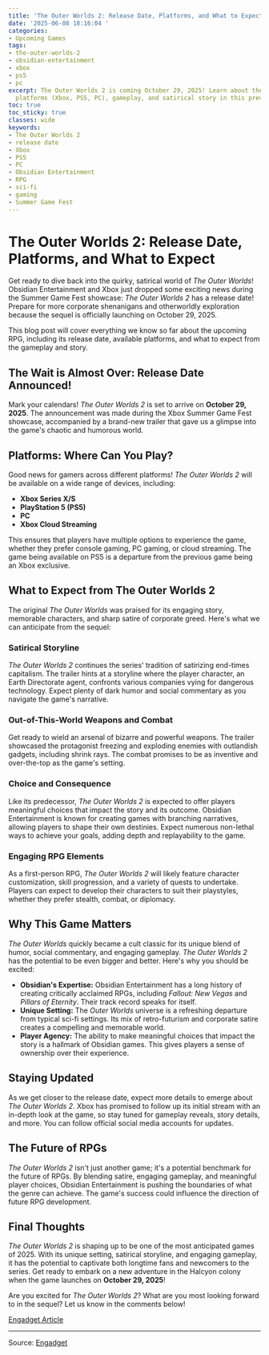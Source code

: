 ```yaml
---
title: 'The Outer Worlds 2: Release Date, Platforms, and What to Expect'
date: '2025-06-08 18:16:04 '
categories:
- Upcoming Games
tags:
- the-outer-worlds-2
- obsidian-entertainment
- xbox
- ps5
- pc
excerpt: The Outer Worlds 2 is coming October 29, 2025! Learn about the release date,
  platforms (Xbox, PS5, PC), gameplay, and satirical story in this preview.
toc: true
toc_sticky: true
classes: wide
keywords:
- The Outer Worlds 2
- release date
- Xbox
- PS5
- PC
- Obsidian Entertainment
- RPG
- sci-fi
- gaming
- Summer Game Fest
---
```


# The Outer Worlds 2: Release Date, Platforms, and What to Expect

Get ready to dive back into the quirky, satirical world of *The Outer Worlds*! Obsidian Entertainment and Xbox just dropped some exciting news during the Summer Game Fest showcase: *The Outer Worlds 2* has a release date! Prepare for more corporate shenanigans and otherworldly exploration because the sequel is officially launching on October 29, 2025.

This blog post will cover everything we know so far about the upcoming RPG, including its release date, available platforms, and what to expect from the gameplay and story.

## The Wait is Almost Over: Release Date Announced!

Mark your calendars! *The Outer Worlds 2* is set to arrive on **October 29, 2025**. The announcement was made during the Xbox Summer Game Fest showcase, accompanied by a brand-new trailer that gave us a glimpse into the game's chaotic and humorous world. 

## Platforms: Where Can You Play?

Good news for gamers across different platforms! *The Outer Worlds 2* will be available on a wide range of devices, including:

*   **Xbox Series X/S**
*   **PlayStation 5 (PS5)**
*   **PC**
*   **Xbox Cloud Streaming**

This ensures that players have multiple options to experience the game, whether they prefer console gaming, PC gaming, or cloud streaming. The game being available on PS5 is a departure from the previous game being an Xbox exclusive.

## What to Expect from The Outer Worlds 2

The original *The Outer Worlds* was praised for its engaging story, memorable characters, and sharp satire of corporate greed. Here's what we can anticipate from the sequel:

### Satirical Storyline

*The Outer Worlds 2* continues the series' tradition of satirizing end-times capitalism. The trailer hints at a storyline where the player character, an Earth Directorate agent, confronts various companies vying for dangerous technology. Expect plenty of dark humor and social commentary as you navigate the game's narrative.

### Out-of-This-World Weapons and Combat

Get ready to wield an arsenal of bizarre and powerful weapons. The trailer showcased the protagonist freezing and exploding enemies with outlandish gadgets, including shrink rays. The combat promises to be as inventive and over-the-top as the game's setting.

### Choice and Consequence

Like its predecessor, *The Outer Worlds 2* is expected to offer players meaningful choices that impact the story and its outcome. Obsidian Entertainment is known for creating games with branching narratives, allowing players to shape their own destinies. Expect numerous non-lethal ways to achieve your goals, adding depth and replayability to the game.

### Engaging RPG Elements

As a first-person RPG, *The Outer Worlds 2* will likely feature character customization, skill progression, and a variety of quests to undertake. Players can expect to develop their characters to suit their playstyles, whether they prefer stealth, combat, or diplomacy.

## Why This Game Matters

*The Outer Worlds* quickly became a cult classic for its unique blend of humor, social commentary, and engaging gameplay. *The Outer Worlds 2* has the potential to be even bigger and better. Here's why you should be excited:

*   **Obsidian's Expertise:** Obsidian Entertainment has a long history of creating critically acclaimed RPGs, including *Fallout: New Vegas* and *Pillars of Eternity*. Their track record speaks for itself.
*   **Unique Setting:** The *Outer Worlds* universe is a refreshing departure from typical sci-fi settings. Its mix of retro-futurism and corporate satire creates a compelling and memorable world.
*   **Player Agency:** The ability to make meaningful choices that impact the story is a hallmark of Obsidian games. This gives players a sense of ownership over their experience.

## Staying Updated

As we get closer to the release date, expect more details to emerge about *The Outer Worlds 2*. Xbox has promised to follow up its initial stream with an in-depth look at the game, so stay tuned for gameplay reveals, story details, and more. You can follow official social media accounts for updates.

## The Future of RPGs

*The Outer Worlds 2* isn't just another game; it's a potential benchmark for the future of RPGs. By blending satire, engaging gameplay, and meaningful player choices, Obsidian Entertainment is pushing the boundaries of what the genre can achieve. The game's success could influence the direction of future RPG development.

## Final Thoughts

*The Outer Worlds 2* is shaping up to be one of the most anticipated games of 2025. With its unique setting, satirical storyline, and engaging gameplay, it has the potential to captivate both longtime fans and newcomers to the series. Get ready to embark on a new adventure in the Halcyon colony when the game launches on **October 29, 2025**!

Are you excited for *The Outer Worlds 2*? What are you most looking forward to in the sequel? Let us know in the comments below!

[Engadget Article](https://www.engadget.com/gaming/xbox/the-outer-worlds-2-arrives-on-october-29-172540150.html?src=rss)

---

Source: [Engadget](https://www.engadget.com/gaming/xbox/the-outer-worlds-2-arrives-on-october-29-172540150.html?src=rss)